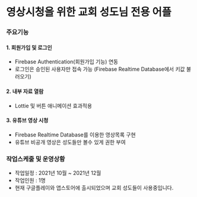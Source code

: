 # 영상시청을 위한 교회 성도님 전용 어플

### 주요기능

#### 1. 회원가입 및 로그인
- Firebase Authentication(회원가입 기능) 연동
- 로그인은 승인된 사용자만 접속 가능
 (Firebase Realtime Database에서 키값 불러오기)

#### 2. 내부 자료 열람
- Lottie 및 버튼 애니메이션 효과적용

#### 3. 유튜브 영상 시청
- Firebase Realtime Database를 이용한 영상목록 구현
- 유튜브 비공개 영상은 성도들만 볼수 있게 권한 부여

### 작업스케줄 및 운영상황
- 작업일정 : 2021년 10월 ~ 2021년 12월
- 작업인원 : 1명
- 현재 구글플레이와 앱스토어에 출시되었으며 교회 성도들이 사용중입니다.
